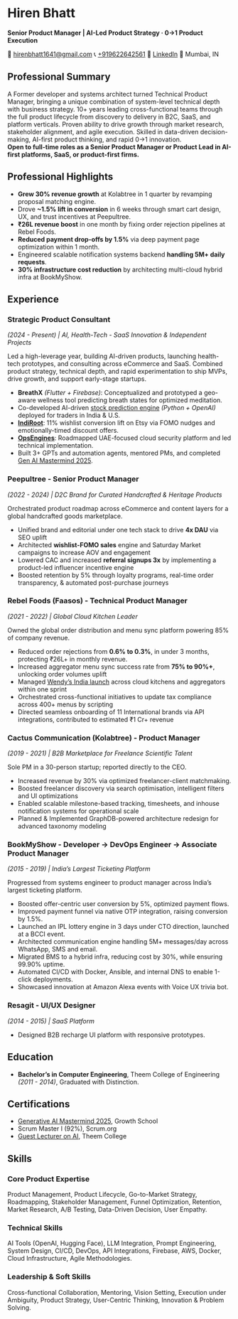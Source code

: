 # Hiren Bhatt

**Senior Product Manager \| AI-Led Product Strategy · 0→1 Product Execution**

📧 [hirenbhatt1641@gmail.com](mailto:hirenbhatt1641@gmail.com)  📞 [+919622642561](tel:+919773776696)  🔗 [LinkedIn](https://linkedin.com/in/hiren-bhatt)  📍 Mumbai, IN

## Professional Summary

A Former developer and systems architect turned Technical Product Manager, bringing a unique combination of system-level technical depth with business strategy. 10+ years leading cross-functional teams through the full product lifecycle from discovery to delivery in B2C, SaaS, and platform verticals. Proven ability to drive growth through market research, stakeholder alignment, and agile execution. Skilled in data-driven decision-making, AI-first product thinking, and rapid 0→1 innovation.<br />
**Open to full-time roles as a Senior Product Manager or Product Lead in AI-first platforms, SaaS, or product-first firms.**

## Professional Highlights

- **Grew 30% revenue growth** at Kolabtree in 1 quarter by revamping proposal matching engine.
- Drove **~1.5% lift in conversion** in 6 weeks through smart cart design, UX, and trust incentives at Peepultree.
- **₹26L revenue boost** in one month by fixing order rejection pipelines at Rebel Foods.
- **Reduced payment drop-offs by 1.5%** via deep payment page optimization within 1 month.
- Engineered scalable notification systems backend **handling 5M+ daily requests**.
- **30% infrastructure cost reduction** by architecting multi-cloud hybrid infra at BookMyShow.

## Experience

### Strategic Product Consultant

*(2024 - Present) \| AI, Health-Tech - SaaS Innovation & Independent Projects*

Led a high-leverage year, building AI-driven products, launching health-tech prototypes, and consulting across eCommerce and SaaS. Combined product strategy, technical depth, and rapid experimentation to ship MVPs, drive growth, and support early-stage startups.

- **BreathX** *(Flutter + Firebase)*: Conceptualized and prototyped a geo-aware wellness tool predicting breath states for optimized meditation.
- Co-developed AI-driven [stock prediction engine](https://mru-html-flask-vercel-app-git-main-iblend171-gmailcoms-projects.vercel.app/) *(Python + OpenAI)* deployed for traders in India & U.S.
- [**IndiRoot**](https://www.etsy.com/shop/Indirootshop): 11% wishlist conversion lift on Etsy via FOMO nudges and emotionally-timed discount offers.
- [**OpsEngines**](https://www.linkedin.com/company/opsengines/): Roadmapped UAE-focused cloud security platform and led technical implementation.
- Built 3+ GPTs and automation agents, mentored PMs, and completed [Gen AI Mastermind 2025](https://learners.outskill.com/certificate/77bd2159-3fd7-4c6f-b9b3-a23ba85526e2).

### Peepultree - Senior Product Manager

*(2022 - 2024) \| D2C Brand for Curated Handcrafted & Heritage Products*

Orchestrated product roadmap across eCommerce and content layers for a global handcrafted goods marketplace.

- Unified brand and editorial under one tech stack to drive **4x DAU** via SEO uplift
- Architected **wishlist-FOMO sales** engine and Saturday Market campaigns to increase AOV and engagement
- Lowered CAC and increased **referral signups 3x** by implementing a product-led influencer incentive engine
- Boosted retention by 5% through loyalty programs, real-time order transparency, & automated post-purchase journeys

### Rebel Foods (Faasos) - Technical Product Manager

*(2021 - 2022) \| Global Cloud Kitchen Leader*

Owned the global order distribution and menu sync platform powering 85% of company revenue.
- Reduced order rejections from **0.6% to 0.3%**, in under 3 months, protecting ₹26L+ in monthly revenue.
- Increased aggregator menu sync success rate from **75% to 90%+**, unlocking order volumes uplift
- Managed [Wendy’s India launch](https://www.livemint.com/companies/news/wendy-s-picks-rebel-foods-to-expand-presence-in-india-11606805079899.html) across cloud kitchens and aggregators within one sprint
- Orchestrated cross-functional initiatives to update tax compliance across 400+ menus by scripting
- Directed seamless onboarding of 11 International brands via API integrations, contributed to estimated ₹1 Cr+ revenue

### Cactus Communication (Kolabtree) - Product Manager

*(2019 - 2021) \| B2B Marketplace for Freelance Scientific Talent*

Sole PM in a 30-person startup; reported directly to the CEO.
- Increased revenue by 30% via optimized freelancer-client matchmaking.
- Boosted freelancer discovery via search optimisation, intelligent filters and UI optimizations
- Enabled scalable milestone-based tracking, timesheets, and inhouse notification systems for operational scale
- Planned & Implemented GraphDB-powered architecture redesign for advanced taxonomy modeling

### BookMyShow - Developer → DevOps Engineer → Associate Product Manager

*(2015 - 2019) \| India’s Largest Ticketing Platform*

Progressed from systems engineer to product manager across India’s largest ticketing platform.
- Boosted offer-centric user conversion by 5%, optimized payment flows.
- Improved payment funnel via native OTP integration, raising conversion by 1.5%.
- Launched an IPL lottery engine in 3 days under CTO direction, launched at a BCCI event.
- Architected communication engine handling 5M+ messages/day across WhatsApp, SMS and email.
- Migrated BMS to a hybrid infra, reducing cost by 30%, while ensuring 99.90% uptime.
- Automated CI/CD with Docker, Ansible, and internal DNS to enable 1-click deployments.
- Showcased innovation at Amazon Alexa events with Voice UX trivia bot.


### Resagit - UI/UX Designer

*(2014 - 2015) \| SaaS Platform*

- Designed B2B recharge UI platform with responsive prototypes.

## Education

- **Bachelor’s in Computer Engineering**, Theem College of Engineering *(2011 - 2014)*, Graduated with Distinction.

## Certifications

- [Generative AI Mastermind 2025](https://learners.outskill.com/certificate/77bd2159-3fd7-4c6f-b9b3-a23ba85526e2), Growth School
- Scrum Master I (92%), Scrum.org
- [Guest Lecturer on AI](https://www.linkedin.com/in/%E0%AB%90-hiren-bhatt-%E0%AB%90/overlay/education/153620463/multiple-media-viewer/?profileId=ACoAAA6ajYoBokUjjd0anrZG6r5T9OpxZ68-V0g&treasuryMediaId=1514077505759), Theem College

## Skills

### Core Product Expertise

Product Management, Product Lifecycle, Go-to-Market Strategy, Roadmapping, Stakeholder Management, Funnel Optimization, Retention, Market Research, A/B Testing, Data-Driven Decision, User Empathy.

### Technical Skills

AI Tools (OpenAI, Hugging Face), LLM Integration, Prompt Engineering, System Design, CI/CD, DevOps, API Integrations, Firebase, AWS, Docker, Cloud Infrastructure, Agile Methodologies.

### Leadership & Soft Skills

Cross-functional Collaboration, Mentoring, Vision Setting, Execution under Ambiguity, Product Strategy, User-Centric Thinking, Innovation & Problem Solving.
